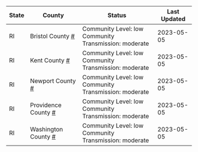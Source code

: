 State | County | Status | Last Updated
--- | --- | --- | --- 
RI | Bristol County <a href="#bristol_county">#</a> | <a name="bristol_county"></a>Community Level: low<br/>Community Transmission: moderate | 2023-05-05
RI | Kent County <a href="#kent_county">#</a> | <a name="kent_county"></a>Community Level: low<br/>Community Transmission: moderate | 2023-05-05
RI | Newport County <a href="#newport_county">#</a> | <a name="newport_county"></a>Community Level: low<br/>Community Transmission: moderate | 2023-05-05
RI | Providence County <a href="#providence_county">#</a> | <a name="providence_county"></a>Community Level: low<br/>Community Transmission: moderate | 2023-05-05
RI | Washington County <a href="#washington_county">#</a> | <a name="washington_county"></a>Community Level: low<br/>Community Transmission: moderate | 2023-05-05
